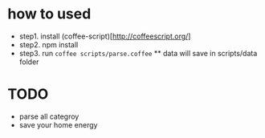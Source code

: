 # how to used
* step1. install (coffee-script)[http://coffeescript.org/]
* step2. npm install
* step3. run `coffee scripts/parse.coffee`
** data will save in scripts/data folder

# TODO
* parse all categroy
* save your home energy